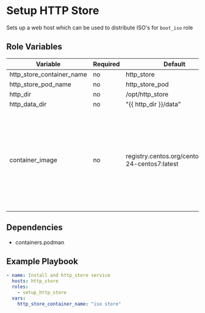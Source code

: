 # Setup HTTP Store

Sets up a web host which can be used to distribute ISO's for `boot_iso` role

## Role Variables

| Variable                  | Required | Default                                            | Comments                                                                                                                              |
|---------------------------|----------|----------------------------------------------------|---------------------------------------------------------------------------------------------------------------------------------------|
| http_store_container_name | no       | http_store                                         |                                                                                                                                       |
| http_store_pod_name       | no       | http_store_pod                                     |                                                                                                                                       |
| http_dir                  | no       | /opt/http_store                                    |                                                                                                                                       |
| http_data_dir             | no       | "{{ http_dir }}/data"                              |                                                                                                                                       |
| container_image           | no       | registry.centos.org/centos/httpd-24-centos7:latest | If you change this to anything other than the same image on a different host you may need to change then environment vars in the task |

## Dependencies

- containers.podman

## Example Playbook

```yaml
- name: Install and http_store service
  hosts: http_store
  roles:
    - setup_http_store
  vars:
    http_store_container_name: "iso store"
```
